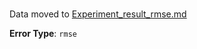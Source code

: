 #

Data moved to [Experiment_result_rmse.md](./Experiment_result_rmse.md)

**Error Type**: `rmse`


```
